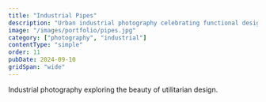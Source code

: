 ```yaml
---
title: "Industrial Pipes"
description: "Urban industrial photography celebrating functional design and weathered materials."
image: "/images/portfolio/pipes.jpg"
category: ["photography", "industrial"]
contentType: "simple"
order: 11
pubDate: 2024-09-10
gridSpan: "wide"
---
```


Industrial photography exploring the beauty of utilitarian design.
